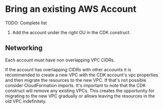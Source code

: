 # Bring an existing AWS Account

TODO: Complete list

1. Add the account under the right OU in the CDK construct.

## Networking

Each account must have non overlapping VPC CIDRs.

If the account has overlapping CIDRs with other accounts it is recommended to create a new VPC with the CDK account's vpc 
properties and then migrate the resources to the new VPC. If that's not possible consider CloudFormation imports. 
It's important to note that the CDK construct will remove any existing VPCs. This creates the opportunity for migrating
to the new VPC gradually or allows leaving the resources in the old VPC indefinitely.
